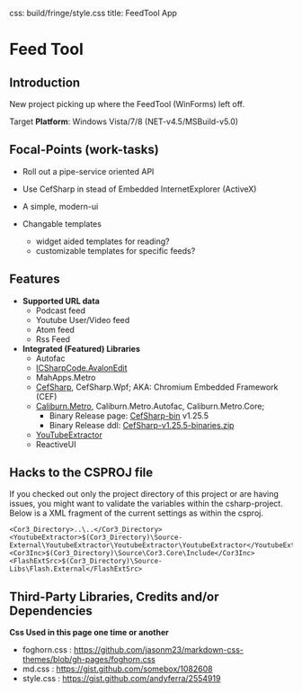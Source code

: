 css: build/fringe/style.css
title: FeedTool App

Feed Tool
===================

Introduction
-------------------------

New project picking up where the FeedTool (WinForms) left off.

Target **Platform**: Windows Vista/7/8 (NET-v4.5/MSBuild-v5.0)

Focal-Points (work-tasks)
--------------------------

- Roll out a pipe-service oriented API
- Use CefSharp in stead of Embedded InternetExplorer (ActiveX)
- A simple, modern-ui
- Changable templates

    - widget aided templates for reading?
    - customizable templates for specific feeds?

Features
------

* **Supported URL data**
	* Podcast feed
	* Youtube User/Video feed
	* Atom feed
	* Rss Feed
* **Integrated (Featured) Libraries**
	* Autofac
	* [ICSharpCode.AvalonEdit]
	* MahApps.Metro
	* [CefSharp], CefSharp.Wpf; AKA: Chromium Embedded Framework (CEF) 
	* [Caliburn.Metro], Caliburn.Metro.Autofac, Caliburn.Metro.Core;
		* Binary Release page: [CefSharp-bin] v1.25.5
		* Binary Release ddl: [CefSharp-v1.25.5-binaries.zip][CefSharp-ddl]
    * [YouTubeExtractor]
	* ReactiveUI

Hacks to the CSPROJ file
------------------------

If you checked out only the project directory of this project or are having issues, you might want to validate the variables within the csharp-project.  Below is a XML fragment of the current settings as within the csproj.

    <Cor3_Directory>..\..</Cor3_Directory>
    <YoutubeExtractor>$(Cor3_Directory)\Source-External\YoutubeExtractor\YoutubeExtractor\YoutubeExtractor</YoutubeExtractor>
    <Cor3Inc>$(Cor3_Directory)\Source\Cor3.Core\Include</Cor3Inc>
    <FlashExtSrc>$(Cor3_Directory)\Source-Libs\Flash.External</FlashExtSrc>

Third-Party Libraries, Credits and/or Dependencies
-------------------------

**Css Used in this page one time or another**

* foghorn.css : https://github.com/jasonm23/markdown-css-themes/blob/gh-pages/foghorn.css
* md.css : https://gist.github.com/somebox/1082608
* style.css : https://gist.github.com/andyferra/2554919

<!--regex-->
<!--<package id=\"([a-Z0-9.-]*)\" version=\"([a-Z0-9.-]*)\" targetFramework=\"([a-Z0-9.-]*)" />-->
<!--Full package list

* Autofac v3.1.5 (net45)
* AvalonEdit v4.3.1.9430 (net45)
* Caliburn.Metro.Autofac v0.4.0 (net45)
* Caliburn.Micro v1.5.2 (net45)
* MahApps.Metro v0.10.1.1 (net45)
* MahApps.Metro.Resources v0.1.0.1 (net45)
* reactiveui-core v5.2.0 (net45)
* Rx-Core v2.1.30214.0 (net45)
* Rx-Interfaces v2.1.30214.0 (net45)
* Rx-Linq v2.1.30214.0 (net45)
* Rx-Main v2.1.30214.0 (net45)
* Rx-PlatformServices v2.1.30214.0 (net45)-->

[ffmpeg-windows-c-sharp-h264]: http://stackoverflow.com/questions/4160589/ffmpeg-windows-c-sharp-h264
[Thread]:                 http://msdn.microsoft.com/en-us/library/system.threading.thread(v=vs.80).aspx
[Thread40]:               http://msdn.microsoft.com/en-us/library/system.threading.thread.aspx
[BackgroundWorker]:       http://msdn.microsoft.com/en-us/library/system.componentmodel.backgroundworker(v=vs.80).aspx
[YTEDownloadUrlResolver]: https://github.com/flagbug/YoutubeExtractor/blob/master/YoutubeExtractor/YoutubeExtractor/DownloadUrlResolver.cs
[GitSubModules]:          http://git-scm.com/book/en/Git-Tools-Submodules
[BLagun]:                 http://brianlagunas.com/free-metro-light-and-dark-themes-for-wpf-and-silverlight-microsoft-controls/
[CaliburnMicro]:          http://caliburnmicro.codeplex.com/
[await]:                  http://msdn.microsoft.com/en-us/library/vstudio/hh156528.aspx
[async]:                  http://msdn.microsoft.com/en-us/library/vstudio/hh156513.aspx
[asyncawait]:             http://msdn.microsoft.com/en-us/library/vstudio/hh191443.aspx
[oauth]:                  https://developers.google.com/gdata/articles/oauth
[Caliburn.Metro.Autofac]: https://www.nuget.org/packages/Caliburn.Metro.Autofac
[CefSharp]:               https://github.com/cefsharp/CefSharp
[CefSharp-bin]:           https://github.com/cefsharp/CefSharp/releases/tag/v1.25.5
[CefSharp-ddl]:           https://github.com/cefsharp/CefSharp/releases/download/v1.25.5/CefSharp-v1.25.5-binaries.zip
[Caliburn.Metro]:         https://github.com/ziyasal/Caliburn.Metro
[ICSharpCode.AvalonEdit]: https://github.com/icsharpcode/SharpDevelop/wiki/AvalonEdit
[YouTubeExtractor]:       https://github.com/flagbug/YoutubeExtractor/
